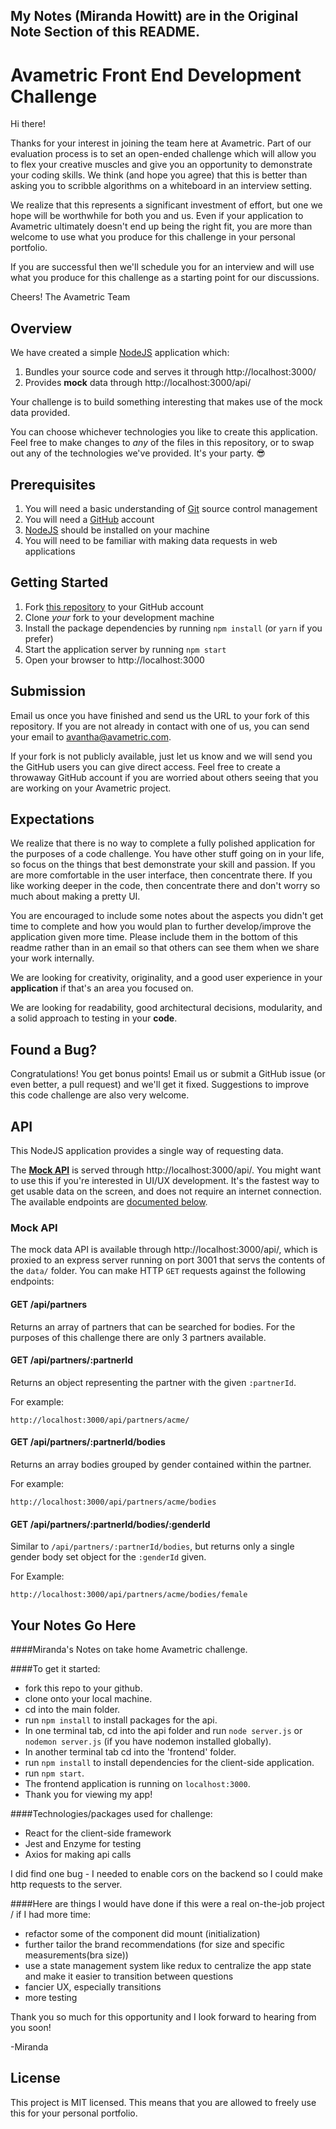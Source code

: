 ## My Notes (Miranda Howitt) are in the Original Note Section of this README.

# Avametric Front End Development Challenge

Hi there!

Thanks for your interest in joining the team here at Avametric. Part of our
evaluation process is to set an open-ended challenge which will allow you to
flex your creative muscles and give you an opportunity to demonstrate your
coding skills. We think (and hope you agree) that this is better than asking
you to scribble algorithms on a whiteboard in an interview setting.

We realize that this represents a significant investment of effort, but one we
hope will be worthwhile for both you and us. Even if your application to Avametric ultimately doesn't end up being the right fit, you are more than welcome to use what you
produce for this challenge in your personal portfolio.

If you are successful then we'll schedule you for an interview and will use what you produce for this challenge as a starting point for our discussions.

Cheers!
The Avametric Team

## Overview

We have created a simple [NodeJS](https://nodejs.org) application which:

1.  Bundles your source code and serves it through http://localhost:3000/
2.  Provides **mock** data through http://localhost:3000/api/

Your challenge is to build something interesting that makes use of the mock data provided.

You can choose whichever technologies you like to create this application. Feel
free to make changes to _any_ of the files in this repository, or to swap out
any of the technologies we've provided. It's your party. 😎

## Prerequisites

1.  You will need a basic understanding of [Git](https://git-scm.com/) source
    control management
2.  You will need a [GitHub](https://github.com/) account
3.  [NodeJS](http://nodejs.org/download/) should be installed on your machine
4.  You will need to be familiar with making data requests in web applications

## Getting Started

1.  Fork [this repository](https://github.com/avametric/front-end-code-challenge)
    to your GitHub account
2.  Clone _your_ fork to your development machine
3.  Install the package dependencies by running `npm install` (or `yarn` if you prefer)
4.  Start the application server by running `npm start`
5.  Open your browser to http://localhost:3000

## Submission

Email us once you have finished and send us the URL to your fork of this repository.
If you are not already in contact with one of us, you can send your email to
[avantha@avametric.com](mailto:avantha@avametric.com).

If your fork is not publicly available, just let us know and we will send you the
GitHub users you can give direct access. Feel free to create a throwaway GitHub
account if you are worried about others seeing that you are working on your Avametric project.

## Expectations

We realize that there is no way to complete a fully polished application for the
purposes of a code challenge. You have other stuff going on in your life, so focus
on the things that best demonstrate your skill and passion. If you are more
comfortable in the user interface, then concentrate there. If you like working
deeper in the code, then concentrate there and don't worry so much about making
a pretty UI.

You are encouraged to include some notes about the aspects you didn't get time
to complete and how you would plan to further develop/improve the application
given more time. Please include them in the bottom of this readme rather than in an email so that others can see them when we share your work internally.

We are looking for creativity, originality, and a good user experience in your
**application** if that's an area you focused on.

We are looking for readability, good architectural decisions, modularity, and a
solid approach to testing in your **code**.

## Found a Bug?

Congratulations! You get bonus points! Email us or submit a GitHub issue
(or even better, a pull request) and we'll get it fixed. Suggestions to improve
this code challenge are also very welcome.

## API

This NodeJS application provides a single way of requesting data.

The **[Mock API](#mock-api)** is served through http://localhost:3000/api/.
You might want to use this if you're interested in UI/UX development. It's the
fastest way to get usable data on the screen, and does not require an internet
connection. The available endpoints are [documented below](#mock-api).

### Mock API

The mock data API is available through http://localhost:3000/api/, which is
proxied to an express server running on port 3001 that servs the contents of
the `data/` folder. You can make HTTP `GET` requests against the following endpoints:

#### GET /api/partners

Returns an array of partners that can be searched for bodies. For the purposes
of this challenge there are only 3 partners available.

#### GET /api/partners/:partnerId

Returns an object representing the partner with the given `:partnerId`.

For example:

```
http://localhost:3000/api/partners/acme/
```

#### GET /api/partners/:partnerId/bodies

Returns an array bodies grouped by gender contained within the partner.

For example:

```
http://localhost:3000/api/partners/acme/bodies
```

#### GET /api/partners/:partnerId/bodies/:genderId

Similar to `/api/partners/:partnerId/bodies`, but returns only a single gender body set
object for the `:genderId` given.

For Example:

```
http://localhost:3000/api/partners/acme/bodies/female
```

## Your Notes Go Here

####Miranda's Notes on take home Avametric challenge.

####To get it started:

- fork this repo to your github.
- clone onto your local machine.
- cd into the main folder.
- run `npm install` to install packages for the api.
- In one terminal tab, cd into the api folder and run `node server.js` or `nodemon server.js` (if you have nodemon installed globally).
- In another terminal tab cd into the 'frontend' folder.
- run `npm install` to install dependencies for the client-side application.
- run `npm start`.
- The frontend application is running on `localhost:3000`.
- Thank you for viewing my app!

####Technologies/packages used for challenge:

- React for the client-side framework
- Jest and Enzyme for testing
- Axios for making api calls

I did find one bug - I needed to enable cors on the backend so I could make http requests to the server.

####Here are things I would have done if this were a real on-the-job project / if I had more time:

- refactor some of the component did mount (initialization)
- further tailor the brand recommendations (for size and specific measurements(bra size))
- use a state management system like redux to centralize the app state and make it easier to transition between questions
- fancier UX, especially transitions
- more testing

Thank you so much for this opportunity and I look forward to hearing from you soon!

-Miranda

## License

This project is MIT licensed. This means that you are allowed to freely use this for your personal portfolio.
